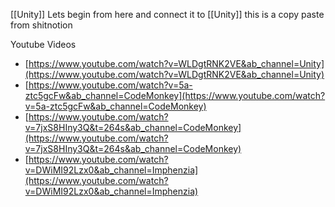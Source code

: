 [[Unity]]
Lets begin from here and connect it to [[Unity]]
this is a copy paste from shitnotion

Youtube Videos 
- [https://www.youtube.com/watch?v=WLDgtRNK2VE&ab_channel=Unity](https://www.youtube.com/watch?v=WLDgtRNK2VE&ab_channel=Unity)
- [https://www.youtube.com/watch?v=5a-ztc5gcFw&ab_channel=CodeMonkey](https://www.youtube.com/watch?v=5a-ztc5gcFw&ab_channel=CodeMonkey)
- [https://www.youtube.com/watch?v=7jxS8HIny3Q&t=264s&ab_channel=CodeMonkey](https://www.youtube.com/watch?v=7jxS8HIny3Q&t=264s&ab_channel=CodeMonkey)
- [https://www.youtube.com/watch?v=DWiMI92Lzx0&ab_channel=Imphenzia](https://www.youtube.com/watch?v=DWiMI92Lzx0&ab_channel=Imphenzia)

